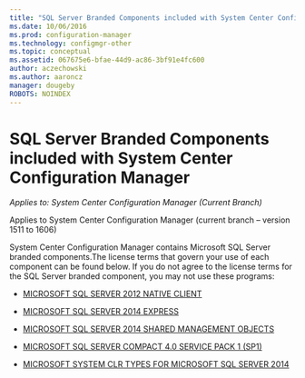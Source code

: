 ```yaml
---
title: "SQL Server Branded Components included with System Center Configuration Manager"
ms.date: 10/06/2016
ms.prod: configuration-manager
ms.technology: configmgr-other
ms.topic: conceptual
ms.assetid: 067675e6-bfae-44d9-ac86-3bf91e4fc600
author: aczechowski
ms.author: aaroncz
manager: dougeby
ROBOTS: NOINDEX
---
```

# SQL Server Branded Components included with System Center Configuration Manager

*Applies to: System Center Configuration Manager (Current Branch)*

Applies to System Center Configuration Manager (current branch – version 1511 to 1606)  

 System Center Configuration Manager contains Microsoft SQL Server branded components.The license terms that govern your use of each component can be found below. If you do not agree to the license terms for the SQL Server branded component, you may not use these programs:



-   [MICROSOFT SQL SERVER 2012 NATIVE CLIENT](http://go.microsoft.com/fwlink/?LinkID=787071)  

-   [MICROSOFT SQL SERVER 2014 EXPRESS](http://go.microsoft.com/fwlink/?LinkID=787072)  

-   [MICROSOFT SQL SERVER 2014 SHARED MANAGEMENT OBJECTS](http://go.microsoft.com/fwlink/?LinkID=787073)  

-   [MICROSOFT SQL SERVER COMPACT 4.0 SERVICE PACK 1 (SP1)](http://go.microsoft.com/fwlink/?LinkID=787074)  

-   [MICROSOFT SYSTEM CLR TYPES FOR MICROSOFT SQL SERVER 2014](http://go.microsoft.com/fwlink/?LinkID=787075)
